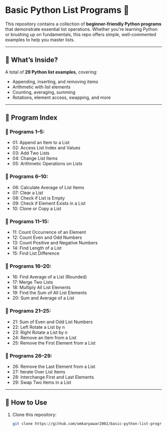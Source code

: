 # Basic Python List Programs 🐍

This repository contains a collection of **beginner-friendly Python programs** that demonstrate essential list operations. Whether you're learning Python or brushing up on fundamentals, this repo offers simple, well-commented examples to help you master lists.

---

## 📘 What’s Inside?

A total of **29 Python list examples**, covering:

- Appending, inserting, and removing items
- Arithmetic with list elements
- Counting, averaging, summing
- Rotations, element access, swapping, and more

---

## 🧾 Program Index

### 🔹 Programs 1–5:
- 01: Append an Item to a List
- 02: Access List Index and Values
- 03: Add Two Lists
- 04: Change List Items
- 05: Arithmetic Operations on Lists

### 🔹 Programs 6–10:
- 06: Calculate Average of List Items
- 07: Clear a List
- 08: Check if List is Empty
- 09: Check if Element Exists in a List
- 10: Clone or Copy a List

### 🔹 Programs 11–15:
- 11: Count Occurrence of an Element
- 12: Count Even and Odd Numbers
- 13: Count Positive and Negative Numbers
- 14: Find Length of a List
- 15: Find List Difference

### 🔹 Programs 16–20:
- 16: Find Average of a List (Rounded)
- 17: Merge Two Lists
- 18: Multiply All List Elements
- 19: Find the Sum of All List Elements
- 20: Sum and Average of a List

### 🔹 Programs 21–25:
- 21: Sum of Even and Odd List Numbers
- 22: Left Rotate a List by n
- 23: Right Rotate a List by n
- 24: Remove an Item from a List
- 25: Remove the First Element from a List

### 🔹 Programs 26–29:
- 26: Remove the Last Element from a List
- 27: Iterate Over List Items
- 28: Interchange First and Last Elements
- 29: Swap Two Items in a List

---

## 🚀 How to Use

1. Clone this repository:
   ```bash
   git clone https://github.com/omkarpawar2002/basic-python-list-programs.git
